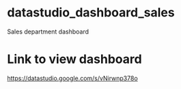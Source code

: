 # datastudio_dashboard_sales
Sales department dashboard
# Link to view dashboard
https://datastudio.google.com/s/vNirwnp378o
